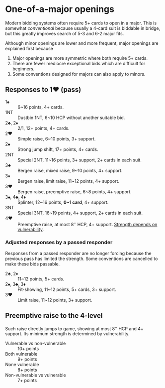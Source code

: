 One-of-a-major openings
=======================
Modern bidding systems often require 5+ cards to open in a major.  This is
somewhat *conventional* because usually a 4-card suit is biddable in bridge,
but this greatly improves search of 5-3 and 6-2 major fits.

Although minor openings are lower and more frequent, major openings are
explained first because

1. Major openings are more symmetric where both require 5+ cards.
2. There are fewer mediocre exceptional bids which are difficult for beginners.
3. Some conventions designed for majors can also apply to minors.

Responses to 1♥ (pass)
----------------------
<dl>
<dt>1♠</dt>
<dd>6~16 points, 4+ cards.</dd>

<dt>1NT</dt>
<dd>Dustbin 1NT, 6~10 HCP without another suitable bid.</dd>

<dt>2♣, 2♦</dt>
<dd>2/1, 12+ points, 4+ cards.</dd>

<dt>2♥</dt>
<dd>Simple raise, 6~10 points, 3+ support.</dd>

<dt>2♠</dt>
<dd>Strong jump shift, 17+ points, 4+ cards.</dd>

<dt>2NT</dt>
<dd>Special 2NT, 11~16 points, 3+ support, 2+ cards in each suit.</dd>

<dt>3♣</dt>
<dd>Bergen raise, mixed raise, 9~10 points, 4+ support.</dd>

<dt>3♦</dt>
<dd>Bergen raise, limit raise, 11~12 points, 4+ support.</dd>

<dt>3♥</dt>
<dd>Bergen raise, preemptive raise, 6~8 points, 4+ support.</dd>

<dt>3♠, 4♣, 4♦</dt>
<dd>Splinter, 12~16 points, <strong>0~1 card</strong>, 4+ support.</dd>

<dt>3NT</dt>
<dd>Special 3NT, 16~19 points, 4+ support, 2+ cards in each suit.</dd>

<dt>4♥</dt>
<dd>
  Preemptive raise, at most 8<sup>&minus;</sup> HCP, 4+ support.
  <a href="#preemptive-raise-to-the-4-level">Strength depends on vulnerability</a>.
</dd>
</dl>

### Adjusted responses by a passed responder ###
Responses from a passed responder are no longer forcing because the previous
pass has limited the strength.  Some conventions are cancelled to make these
bids passable.

<dl>
  <dt>2♣, 2♦</dt>
  <dd>11~12 points, 5+ cards.</dd>

  <dt>2♠, 3♣, 3♦</dt>
  <dd>Fit-showing, 11~12 points, 5+ cards, 3+ support.</dd>

  <dt>3♥</dt>
  <dd>Limit raise, 11~12 points, 3+ support.</dd>
</dl>

Preemptive raise to the 4-level
-------------------------------
Such raise directly jumps to game, showing at most 8<sup>&minus;</sup> HCP and
4+ support.  Its minimum strength is determined by vulnerability.

<dl>
  <dt>Vulnerable vs non-vulnerable</dt>
  <dd>10+ points</dd>

  <dt>Both vulnerable</dt>
  <dd>9+ points</dd>

  <dt>None vulnerable</dt>
  <dd>8+ points</dd>

  <dt>Non-vulnerable vs vulnerable</dt>
  <dd>7+ points</dd>
</dl>

